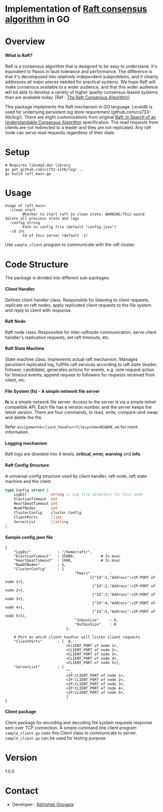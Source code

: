 Implementation of [Raft consensus algorithm](https://raft.github.io/) in GO
============================================================================
# Overview
#### What is Raft?
Raft is a consensus algorithm that is designed to be easy to understand. It's equivalent to Paxos in fault-tolerance and performance. The difference is that it's decomposed into relatively independent subproblems, and it cleanly addresses all major pieces needed for practical systems. We hope Raft will make consensus available to a wider audience, and that this wider audience will be able to develop a variety of higher quality consensus-based systems than are available today.
[Ref : [The Raft Consensus Algorithm](https://raft.github.io/)]

This package implements the Raft mechanism in GO language. Leveldb is used for underlying persistent log store requirement (github.com/cs733-iitb/log/). There are slight customizations from original [Raft: In Search of an Understandable Consensus Algorithm](https://ramcloud.stanford.edu/wiki/download/attachments/11370504/raft.pdf) specification. The read requests from clients are not redirected to a leader and they are not replicated. Any raft node can serve read requests regardless of their state.

# Setup
```
# Requires libzmq3-dev library
go get github.com/cs733-iitb/log/...
go build raft_main.go
```
# Usage
```
Usage of raft_main:
  -clean_start
    	Whether to start raft in clean state. WARNING:This would delete all previous state and logs
  -config string
    	Path to config file (default "config.json")
  -id int
    	Id of this server (default -1)

```
Use `sample_client` program to communicate with the raft cluster.

# Code Structure
The package is divided into different sub-packages.

#### Client Handler
Defines client handler class. Responsible for listening to client requests, replicate on raft nodes, apply replicated client requests to the file system and reply to client with response.

#### Raft Node
Raft node class. Responsible for inter-raftnode communication, serve client handler's replication requests, set raft timeouts, etc.

#### Raft State Machine
State machine class. Implements actual raft mechanism. Manages persistent replicated log, fullfills raft services according to raft state (leader, follower, candidate), generates actions for events, e.g. vote request action for timeout events, append request to followers for requests received from client, etc.

#### File System (fs) - A simple network file server
**fs** is a simple network file server. Access to the server is via a simple telnet compatible API. Each file has a version number, and the server keeps the latest version. There are four commands, to read, write, compare-and-swap and delete the file.

Refer `assignment4>client_handler>filesystem>README.md` for more information.

#### Logging mechanism
Raft logs are diveided into 4 levels, **critical, error, warning** and **info**.

#### Raft Config Structure
A univarsal config structure used by client handler, raft node, raft state machine and the client. 
```go
type Config struct {
    LogDir           string // Log file directory for this node
    ElectionTimeout  int
    HeartbeatTimeout int
    NumOfNodes       int
    ClusterConfig    cluster.Config
    ClientPorts      []int
    ServerList       []string
}
```
#### Sample config.json file
```
{
	"LogDir"            : "/home/raft/",
	"ElectionTimeout"   : 15000,    		# In msec
	"HeartbeatTimeout"  : 1000,     		# In msec
	"NumOfNodes"        : 5,
	"ClusterConfig"     : {
	                            "Peers"         : 
	                                   [{"Id":1,"Address":<IP:PORT of node 1>},
	                                    {"Id":2,"Address":<IP:PORT of node 2>},
                                    	{"Id":3,"Address":<IP:PORT of node 3>},
                                    	{"Id":4,"Address":<IP:PORT of node 4>},
                                    	{"Id":5,"Address":<IP:PORT of node 5>}],
	                            "InboxSize"     : 0,
	                            "OutboxSize"    : 0
	                        },
	                        
	# Port on which client handler will listen client requests
	"ClientPorts"       : [  0,
	                        <CLIENT_PORT of node 1>,
	                        <CLIENT_PORT of node 2>,
	                        <CLIENT_PORT of node 3>,
	                        <CLIENT_PORT of node 4>,
	                        <CLIENT_PORT of node 5>], 
	"ServerList"        : [
	                        "",
                        	<IP:CLIENT_PORT of node 1>,
                        	<IP:CLIENT_PORT of node 2>,
                        	<IP:CLIENT_PORT of node 3>,
                        	<IP:CLIENT_PORT of node 4>,
                        	<IP:CLIENT_PORT of node 5>,
                            ]
}
```


#### Client package
Client package for encoding and decoding file system requests response sent over TCP connection. A simple command line client program `sample_client.go` uses this Client class to communicate to server.
`sample_client.go` can be used for testing purpose.

# Version
1.0.0

# Contact
  - Developer : [Abhishek Ghogare](https://github.com/avg598)
